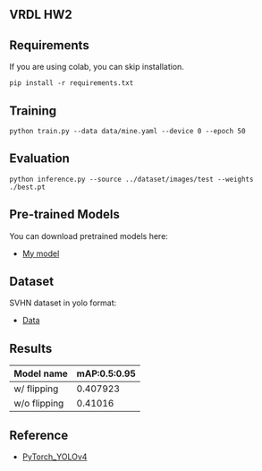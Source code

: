 ## VRDL HW2

## Requirements

If you are using colab, you can skip installation.
```setup
pip install -r requirements.txt
```

## Training

```train
python train.py --data data/mine.yaml --device 0 --epoch 50
```

## Evaluation

```eval
python inference.py --source ../dataset/images/test --weights ./best.pt
```

## Pre-trained Models

You can download pretrained models here:

- [My model](https://drive.google.com/file/d/19QbhDOJpgr2J3ijU-u3zZOKIc6f-m343/view?usp=sharing)

## Dataset

SVHN dataset in yolo format:

- [Data](https://drive.google.com/file/d/1vRaEcB6mOQJw2q03NBXOuf9GO_7tY70S/view?usp=sharing)

## Results

| Model name         |mAP:0.5:0.95     |
| ------------------ |---------------- |
| w/ flipping        |    0.407923     |
| w/o flipping       |    0.41016      |

## Reference

- [PyTorch_YOLOv4](https://github.com/WongKinYiu/PyTorch_YOLOv4)
